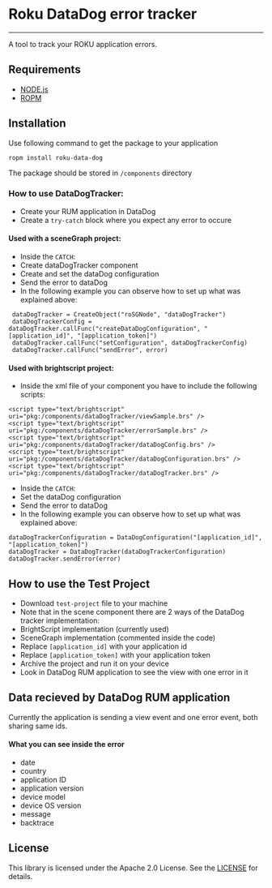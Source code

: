 # Roku DataDog error tracker
- - -
A tool to track your ROKU application errors.

## Requirements
- [NODE.js](https://nodejs.org/en/download/)
- [ROPM](https://github.com/rokucommunity/ropm)

## Installation
Use following command to get the package to your application
```
ropm install roku-data-dog
```
The package should be stored in `/components` directory

### How to use DataDogTracker:
- Create your RUM application in DataDog
- Create a `try-catch` block where you expect any error to occure

#### Used with a sceneGraph project:
- Inside the `CATCH`:
 - Create dataDogTracker component
 - Create and set the dataDog configuration
 - Send the error to dataDog
 - In the following example you can observe how to set up what was explained above:
```
 dataDogTracker = CreateObject("roSGNode", "dataDogTracker")
 dataDogTrackerConfig = dataDogTracker.callFunc("createDataDogConfiguration", "[application_id]", "[application_token]")
 dataDogTracker.callFunc("setConfiguration", dataDogTrackerConfig)
 dataDogTracker.callFunc("sendError", error)
```

#### Used with brightscript project:

- Inside the xml file of your component you have to include the following scripts:
```
<script type="text/brightscript" uri="pkg:/components/dataDogTracker/viewSample.brs" />
<script type="text/brightscript" uri="pkg:/components/dataDogTracker/errorSample.brs" />
<script type="text/brightscript" uri="pkg:/components/dataDogTracker/dataDogConfig.brs" />
<script type="text/brightscript" uri="pkg:/components/dataDogTracker/dataDogConfiguration.brs" />
<script type="text/brightscript" uri="pkg:/components/dataDogTracker/dataDogTracker.brs" />
```
- Inside the `CATCH`:
 - Set the dataDog configuration
 - Send the error to dataDog
 - In the following example you can observe how to set up what was explained above:
```
dataDogTrackerConfiguration = DataDogConfiguration("[application_id]", "[application_token]")
dataDogTracker = DataDogTracker(dataDogTrackerConfiguration)
dataDogTracker.sendError(error)
```

## How to use the Test Project
- Download `test-project` file to your machine
- Note that in the scene component there are 2 ways of the DataDog tracker implementation:
 - BrightScript implementation (currently used)
 - SceneGraph implementation (commented inside the code)
- Replace `[application_id]` with your application id
- Replace `[application_token]` with your application token
- Archive the project and run it on your device
- Look in DataDog RUM application to see the view with one error in it

## Data recieved by DataDog RUM application
Currently the application is sending a view event and one error event, both sharing same ids.
#### What you can see inside the error

- date
- country
- application ID
- application version
- device model
- device OS version
- message
- backtrace

## License
This library is licensed under the Apache 2.0 License. See the [LICENSE](https://github.com/Studio3/RokuDataDog/blob/main/LICENSE) for details.
